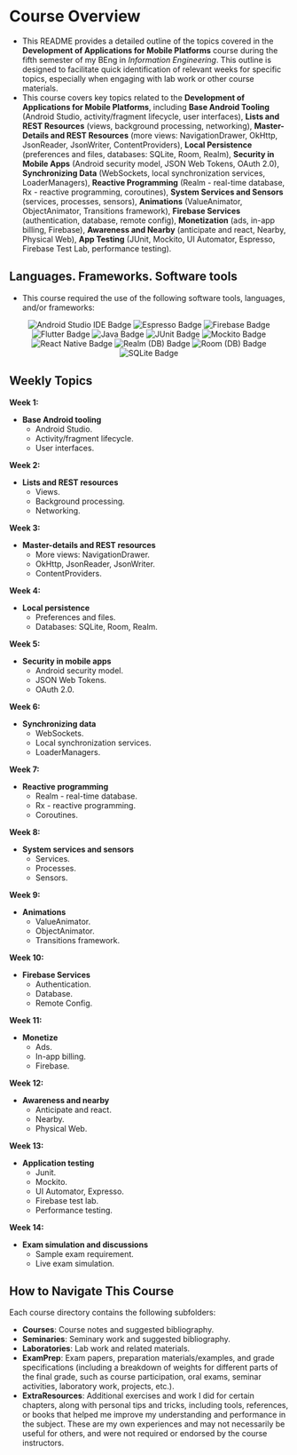 # Course Overview

- This README provides a detailed outline of the topics covered in the **Development of Applications for Mobile Platforms** course during the fifth semester of my BEng in _Information Engineering_. This outline is designed to facilitate quick identification of relevant weeks for specific topics, especially when engaging with lab work or other course materials.
- This course covers key topics related to the **Development of Applications for Mobile Platforms**, including **Base Android Tooling** (Android Studio, activity/fragment lifecycle, user interfaces), **Lists and REST Resources** (views, background processing, networking), **Master-Details and REST Resources** (more views: NavigationDrawer, OkHttp, JsonReader, JsonWriter, ContentProviders), **Local Persistence** (preferences and files, databases: SQLite, Room, Realm), **Security in Mobile Apps** (Android security model, JSON Web Tokens, OAuth 2.0), **Synchronizing Data** (WebSockets, local synchronization services, LoaderManagers), **Reactive Programming** (Realm - real-time database, Rx - reactive programming, coroutines), **System Services and Sensors** (services, processes, sensors), **Animations** (ValueAnimator, ObjectAnimator, Transitions framework), **Firebase Services** (authentication, database, remote config), **Monetization** (ads, in-app billing, Firebase), **Awareness and Nearby** (anticipate and react, Nearby, Physical Web), **App Testing** (JUnit, Mockito, UI Automator, Espresso, Firebase Test Lab, performance testing).

## Languages. Frameworks. Software tools

- This course required the use of the following software tools, languages, and/or frameworks:

<div align="center">
  
<p>
  <img alt="Android Studio IDE Badge" src="https://img.shields.io/badge/Android Studio-%233DDC84?style=for-the-badge&logo=androidstudio&logoColor=white">
  <img alt="Espresso Badge" src="https://img.shields.io/badge/Espresso UI Testing Tool-%236E4C13?style=for-the-badge&logo=espresso&logoColor=white">
  <img alt="Firebase Badge" src="https://img.shields.io/badge/Firebase-%23DD2C00?style=for-the-badge&logo=firebase&logoColor=white">
  <img alt="Flutter Badge" src="https://img.shields.io/badge/Flutter-%2302569B?style=for-the-badge&logo=flutter&logoColor=white">
  <img alt="Java Badge" src="https://img.shields.io/badge/Java Programming Language-%23E86E00?style=for-the-badge&logo=java&logoColor=white">
  <img alt="JUnit Badge" src="https://img.shields.io/badge/JUnit-%2325A162?style=for-the-badge&logo=junit&logoColor=white">
  <img alt="Mockito Badge" src="https://img.shields.io/badge/Mockito-%238BC34A?style=for-the-badge&logo=mockito&logoColor=white">
  <img alt="React Native Badge" src="https://img.shields.io/badge/React Native-%23003B75?style=for-the-badge&logo=reactnative&logoColor=white">
  <img alt="Realm (DB) Badge" src="https://img.shields.io/badge/Realm-%2339477F?style=for-the-badge&logo=realm&logoColor=white">
  <img alt="Room (DB) Badge" src="https://img.shields.io/badge/Room DB-%2303DAC5?style=for-the-badge&logo=roommdb&logoColor=white">
  <img alt="SQLite Badge" src="https://img.shields.io/badge/SQLite-%23003B57?style=for-the-badge&logo=sqlite&logoColor=white">
</p>
  
</div>

## Weekly Topics

**Week 1:** 
- **Base Android tooling**
  - Android Studio.
  - Activity/fragment lifecycle.
  - User interfaces.

**Week 2:**
- **Lists and REST resources**
  - Views.
  - Background processing.
  - Networking.

**Week 3:**
- **Master-details and REST resources**
  - More views: NavigationDrawer.
  - OkHttp, JsonReader, JsonWriter.
  - ContentProviders.

**Week 4:**
- **Local persistence**
  - Preferences and files.
  - Databases: SQLite, Room, Realm.

**Week 5:**
- **Security in mobile apps**
  - Android security model.
  - JSON Web Tokens.
  - OAuth 2.0.

**Week 6:**
- **Synchronizing data**
  - WebSockets.
  - Local synchronization services.
  - LoaderManagers.

**Week 7:**
- **Reactive programming**
  - Realm - real-time database.
  - Rx - reactive programming.
  - Coroutines.

**Week 8:**
- **System services and sensors**
  - Services.
  - Processes.
  - Sensors.

**Week 9:**
- **Animations**
  - ValueAnimator.
  - ObjectAnimator.
  - Transitions framework.

**Week 10:**
- **Firebase Services**
  - Authentication.
  - Database.
  - Remote Config.

**Week 11:**
- **Monetize**
  - Ads.
  - In-app billing.
  - Firebase.

**Week 12:**
- **Awareness and nearby**
  - Anticipate and react.
  - Nearby.
  - Physical Web.

**Week 13:**
- **Application testing**
  - Junit.
  - Mockito.
  - UI Automator, Expresso.
  - Firebase test lab.
  - Performance testing.

**Week 14:**
- **Exam simulation and discussions**
  - Sample exam requirement.
  - Live exam simulation.

## How to Navigate This Course

Each course directory contains the following subfolders:

- **Courses**: Course notes and suggested bibliography.
- **Seminaries**: Seminary work and suggested bibliography.
- **Laboratories**: Lab work and related materials.
- **ExamPrep**: Exam papers, preparation materials/examples, and grade specifications (including a breakdown of weights for different parts of the final grade, such as course participation, oral exams, seminar activities, laboratory work, projects, etc.).
- **ExtraResources**: Additional exercises and work I did for certain chapters, along with personal tips and tricks, including tools, references, or books that helped me improve my understanding and performance in the subject. These are my own experiences and may not necessarily be useful for others, and were not required or endorsed by the course instructors.

